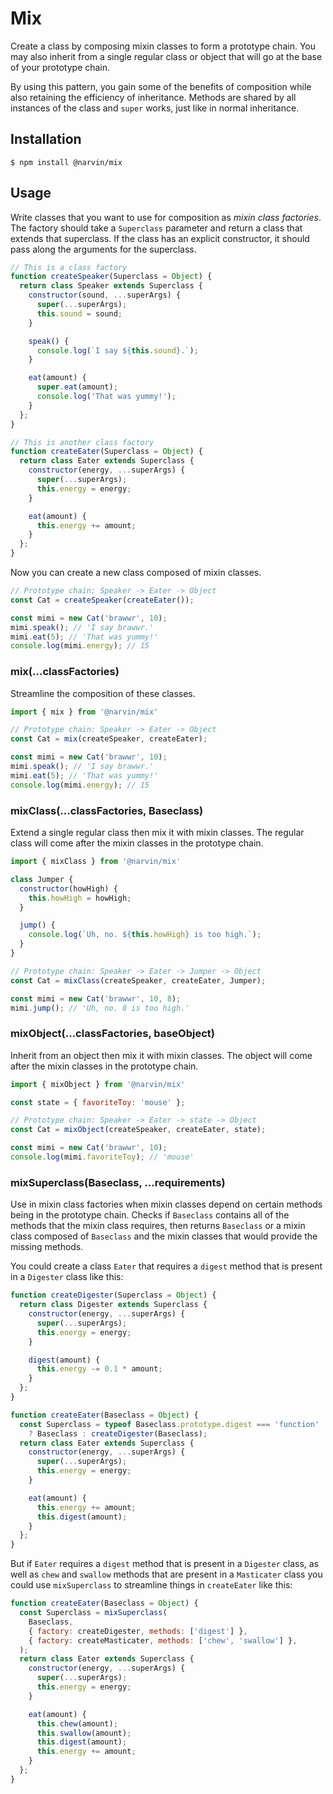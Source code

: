 # Mix
Create a class by composing mixin classes to form a prototype chain. You may also inherit from a
single regular class or object that will go at the base of your prototype chain.

By using this pattern, you gain some of the benefits of composition while also retaining the
efficiency of inheritance. Methods are shared by all instances of the class and `super` works, just
like in normal inheritance.

## Installation
```
$ npm install @narvin/mix
```

## Usage
Write classes that you want to use for composition as *mixin class factories*. The factory should
take a `Superclass` parameter and return a class that extends that superclass. If the class has an
explicit constructor, it should pass along the arguments for the superclass.

```JavaScript
// This is a class factory
function createSpeaker(Superclass = Object) {
  return class Speaker extends Superclass {
    constructor(sound, ...superArgs) {
      super(...superArgs);
      this.sound = sound;
    }

    speak() {
      console.log(`I say ${this.sound}.`);
    }

    eat(amount) {
      super.eat(amount);
      console.log('That was yummy!');
    }
  };
}

// This is another class factory
function createEater(Superclass = Object) {
  return class Eater extends Superclass {
    constructor(energy, ...superArgs) {
      super(...superArgs);
      this.energy = energy;
    }

    eat(amount) {
      this.energy += amount;
    }
  };
}
```

Now you can create a new class composed of mixin classes.

```JavaScript
// Prototype chain: Speaker -> Eater -> Object
const Cat = createSpeaker(createEater());

const mimi = new Cat('brawwr', 10);
mimi.speak(); // 'I say brawwr.'
mimi.eat(5); // 'That was yummy!'
console.log(mimi.energy); // 15
```

### mix(...classFactories)
Streamline the composition of these classes.

```JavaScript
import { mix } from '@narvin/mix'

// Prototype chain: Speaker -> Eater -> Object
const Cat = mix(createSpeaker, createEater);

const mimi = new Cat('brawwr', 10);
mimi.speak(); // 'I say brawwr.'
mimi.eat(5); // 'That was yummy!'
console.log(mimi.energy); // 15
```

### mixClass(...classFactories, Baseclass)
Extend a single regular class then mix it with mixin classes. The regular class will come after the
mixin classes in the prototype chain.

```JavaScript
import { mixClass } from '@narvin/mix'

class Jumper {
  constructor(howHigh) {
    this.howHigh = howHigh;
  }

  jump() {
    console.log(`Uh, no. ${this.howHigh} is too high.`);
  }
}

// Prototype chain: Speaker -> Eater -> Jumper -> Object
const Cat = mixClass(createSpeaker, createEater, Jumper);

const mimi = new Cat('brawwr', 10, 8);
mimi.jump(); // 'Uh, no. 8 is too high.'
```

### mixObject(...classFactories, baseObject)
Inherit from an object then mix it with mixin classes. The object will come after the mixin classes
in the prototype chain.

```JavaScript
import { mixObject } from '@narvin/mix'

const state = { favoriteToy: 'mouse' };

// Prototype chain: Speaker -> Eater -> state -> Object
const Cat = mixObject(createSpeaker, createEater, state);

const mimi = new Cat('brawwr', 10);
console.log(mimi.favoriteToy); // 'mouse'
```

### mixSuperclass(Baseclass, ...requirements)
Use in mixin class factories when mixin classes depend on certain methods being in the prototype
chain. Checks if `Baseclass` contains all of the methods that the mixin class requires, then returns
`Baseclass` or a mixin class composed of `Baseclass` and the mixin classes that would provide the
missing methods.

You could create a class `Eater` that requires a `digest` method that is present in a `Digester`
class like this:

```JavaScript
function createDigester(Superclass = Object) {
  return class Digester extends Superclass {
    constructor(energy, ...superArgs) {
      super(...superArgs);
      this.energy = energy;
    }

    digest(amount) {
      this.energy -= 0.1 * amount;
    }
  };
}

function createEater(Baseclass = Object) {
  const Superclass = typeof Baseclass.prototype.digest === 'function'
    ? Baseclass : createDigester(Baseclass);
  return class Eater extends Superclass {
    constructor(energy, ...superArgs) {
      super(...superArgs);
      this.energy = energy;
    }

    eat(amount) {
      this.energy += amount;
      this.digest(amount);
    }
  };
}
```

But if `Eater` requires a `digest` method that is present in a `Digester` class, as well as `chew`
and `swallow` methods that are present in a `Masticater` class you could use `mixSuperclass`  to
streamline things in `createEater` like this:

```JavaScript
function createEater(Baseclass = Object) {
  const Superclass = mixSuperclass(
    Baseclass,
    { factory: createDigester, methods: ['digest'] },
    { factory: createMasticater, methods: ['chew', 'swallow'] },
  );
  return class Eater extends Superclass {
    constructor(energy, ...superArgs) {
      super(...superArgs);
      this.energy = energy;
    }

    eat(amount) {
      this.chew(amount);
      this.swallow(amount);
      this.digest(amount);
      this.energy += amount;
    }
  };
}
```
